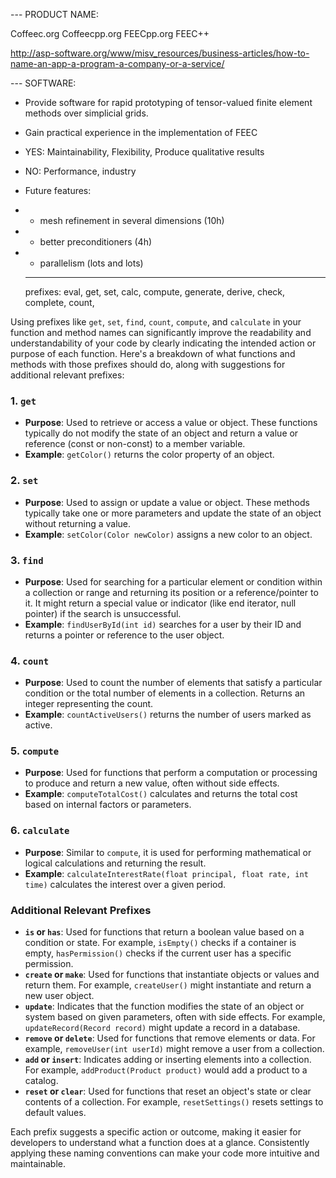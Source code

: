 --- PRODUCT NAME:

  Coffeec.org
  Coffeecpp.org
  FEECpp.org
  FEEC++

  http://asp-software.org/www/misv_resources/business-articles/how-to-name-an-app-a-program-a-company-or-a-service/

--- SOFTWARE:

 * Provide software for rapid prototyping of tensor-valued finite element methods over simplicial grids.
 * Gain practical experience in the implementation of FEEC 
 
 * YES: Maintainability, Flexibility, Produce qualitative results
 * NO: Performance, industry

 * Future features:
 * * mesh refinement in several dimensions (10h)
 * * better preconditioners (4h)
 * * parallelism (lots and lots)
 
    -----------------------
    prefixes: 
        eval, get, set, calc, compute, generate, derive, check, complete, count, 





Using prefixes like `get`, `set`, `find`, `count`, `compute`, and `calculate` in your function and method names can significantly improve the readability and understandability of your code by clearly indicating the intended action or purpose of each function. Here's a breakdown of what functions and methods with those prefixes should do, along with suggestions for additional relevant prefixes:

### 1. `get`
- **Purpose**: Used to retrieve or access a value or object. These functions typically do not modify the state of an object and return a value or reference (const or non-const) to a member variable.
- **Example**: `getColor()` returns the color property of an object.

### 2. `set`
- **Purpose**: Used to assign or update a value or object. These methods typically take one or more parameters and update the state of an object without returning a value.
- **Example**: `setColor(Color newColor)` assigns a new color to an object.

### 3. `find`
- **Purpose**: Used for searching for a particular element or condition within a collection or range and returning its position or a reference/pointer to it. It might return a special value or indicator (like end iterator, null pointer) if the search is unsuccessful.
- **Example**: `findUserById(int id)` searches for a user by their ID and returns a pointer or reference to the user object.

### 4. `count`
- **Purpose**: Used to count the number of elements that satisfy a particular condition or the total number of elements in a collection. Returns an integer representing the count.
- **Example**: `countActiveUsers()` returns the number of users marked as active.

### 5. `compute`
- **Purpose**: Used for functions that perform a computation or processing to produce and return a new value, often without side effects.
- **Example**: `computeTotalCost()` calculates and returns the total cost based on internal factors or parameters.

### 6. `calculate`
- **Purpose**: Similar to `compute`, it is used for performing mathematical or logical calculations and returning the result.
- **Example**: `calculateInterestRate(float principal, float rate, int time)` calculates the interest over a given period.

### Additional Relevant Prefixes

- **`is` or `has`**: Used for functions that return a boolean value based on a condition or state. For example, `isEmpty()` checks if a container is empty, `hasPermission()` checks if the current user has a specific permission.
- **`create` or `make`**: Used for functions that instantiate objects or values and return them. For example, `createUser()` might instantiate and return a new user object.
- **`update`**: Indicates that the function modifies the state of an object or system based on given parameters, often with side effects. For example, `updateRecord(Record record)` might update a record in a database.
- **`remove` or `delete`**: Used for functions that remove elements or data. For example, `removeUser(int userId)` might remove a user from a collection.
- **`add` or `insert`**: Indicates adding or inserting elements into a collection. For example, `addProduct(Product product)` would add a product to a catalog.
- **`reset` or `clear`**: Used for functions that reset an object's state or clear contents of a collection. For example, `resetSettings()` resets settings to default values.

Each prefix suggests a specific action or outcome, making it easier for developers to understand what a function does at a glance. Consistently applying these naming conventions can make your code more intuitive and maintainable.